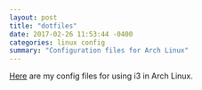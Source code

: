 ```yaml
---
layout: post
title: "dotfiles"
date: 2017-02-26 11:53:44 -0400
categories: linux config
summary: "Configuration files for Arch Linux"
---
```


[Here][dotfiles] are my config files for using i3 in Arch Linux.

[dotfiles]: http://github.com/h313/dotfiles
